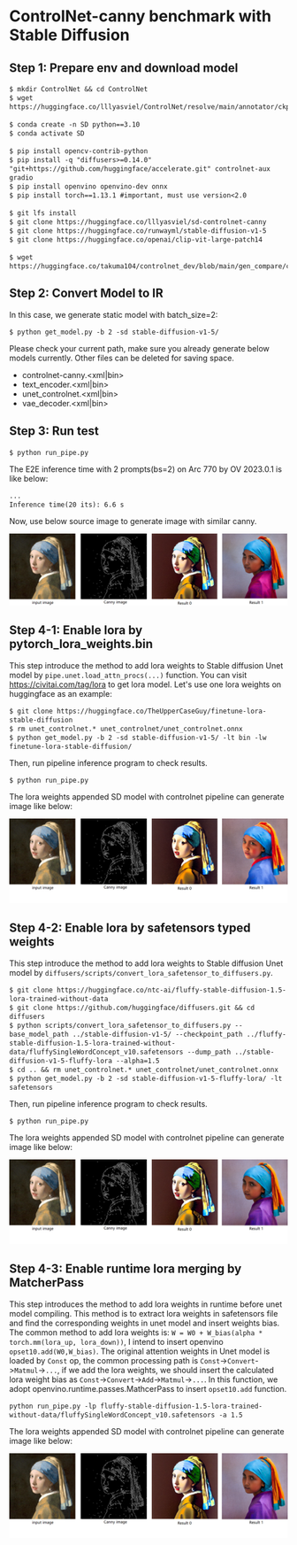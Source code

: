 # ControlNet-canny benchmark with Stable Diffusion

## Step 1: Prepare env and download model
```shell
$ mkdir ControlNet && cd ControlNet
$ wget https://huggingface.co/lllyasviel/ControlNet/resolve/main/annotator/ckpts/body_pose_model.pth

$ conda create -n SD python==3.10
$ conda activate SD

$ pip install opencv-contrib-python
$ pip install -q "diffusers>=0.14.0" "git+https://github.com/huggingface/accelerate.git" controlnet-aux gradio
$ pip install openvino openvino-dev onnx
$ pip install torch==1.13.1 #important, must use version<2.0

$ git lfs install
$ git clone https://huggingface.co/lllyasviel/sd-controlnet-canny 
$ git clone https://huggingface.co/runwayml/stable-diffusion-v1-5
$ git clone https://huggingface.co/openai/clip-vit-large-patch14 

$ wget https://huggingface.co/takuma104/controlnet_dev/blob/main/gen_compare/control_images/vermeer_512x512.png 
```

## Step 2: Convert Model to IR
In this case, we generate static model with batch_size=2:
```shell
$ python get_model.py -b 2 -sd stable-diffusion-v1-5/
```
Please check your current path, make sure you already generate below models currently. Other files can be deleted for saving space.
+ controlnet-canny.<xml|bin>
+ text_encoder.<xml|bin>
+ unet_controlnet.<xml|bin>
+ vae_decoder.<xml|bin>

## Step 3: Run test
```shell
$ python run_pipe.py
```
The E2E inference time with 2 prompts(bs=2) on Arc 770 by OV 2023.0.1 is like below:
```shell
...
Inference time(20 its): 6.6 s
```

Now, use below source image to generate image with similar canny.

![alt text](pipe_results.png)

## Step 4-1: Enable lora by pytorch_lora_weights.bin
This step introduce the method to add lora weights to Stable diffusion Unet model by `pipe.unet.load_attn_procs(...)` function. You can visit https://civitai.com/tag/lora to get lora model. Let's use one lora weights on huggingface as an example:
```shell
$ git clone https://huggingface.co/TheUpperCaseGuy/finetune-lora-stable-diffusion
$ rm unet_controlnet.* unet_controlnet/unet_controlnet.onnx
$ python get_model.py -b 2 -sd stable-diffusion-v1-5/ -lt bin -lw finetune-lora-stable-diffusion/
```
Then, run pipeline inference program to check results.
```shell
$ python run_pipe.py
```
The lora weights appended SD model with controlnet pipeline can generate image like below:

![alt text](pipe_lora_bin_results.png)

## Step 4-2: Enable lora by safetensors typed weights
This step introduce the method to add lora weights to Stable diffusion Unet model by `diffusers/scripts/convert_lora_safetensor_to_diffusers.py`.
```shell
$ git clone https://huggingface.co/ntc-ai/fluffy-stable-diffusion-1.5-lora-trained-without-data
$ git clone https://github.com/huggingface/diffusers.git && cd diffusers
$ python scripts/convert_lora_safetensor_to_diffusers.py --base_model_path ../stable-diffusion-v1-5/ --checkpoint_path ../fluffy-stable-diffusion-1.5-lora-trained-without-data/fluffySingleWordConcept_v10.safetensors --dump_path ../stable-diffusion-v1-5-fluffy-lora --alpha=1.5
$ cd .. && rm unet_controlnet.* unet_controlnet/unet_controlnet.onnx
$ python get_model.py -b 2 -sd stable-diffusion-v1-5-fluffy-lora/ -lt safetensors
```
Then, run pipeline inference program to check results.
```shell
$ python run_pipe.py
```
The lora weights appended SD model with controlnet pipeline can generate image like below:

![alt text](pipe_lora_safetensors_results.png)

## Step 4-3: Enable runtime lora merging by MatcherPass
This step introduces the method to add lora weights in runtime before unet model compiling. This method is to extract lora weights in safetensors file and find the corresponding weights in unet model and insert weights bias. The common method to add lora weights is: `W = W0 + W_bias(alpha * torch.mm(lora_up, lora_down))`, I intend to insert openvino `opset10.add(W0,W_bias)`. The original attention weights in Unet model is loaded by `Const` op, the common processing path is `Const`->`Convert`->`Matmul`->`...`, if we add the lora weights, we should insert the calculated lora weight bias as `Const`->`Convert`->`Add`->`Matmul`->`...`. In this function, we adopt openvino.runtime.passes.MathcerPass to insert `opset10.add` function. 
```shell
python run_pipe.py -lp fluffy-stable-diffusion-1.5-lora-trained-without-data/fluffySingleWordConcept_v10.safetensors -a 1.5
```
The lora weights appended SD model with controlnet pipeline can generate image like below:

![alt text](pipe_lora_safetensors_results.png)


